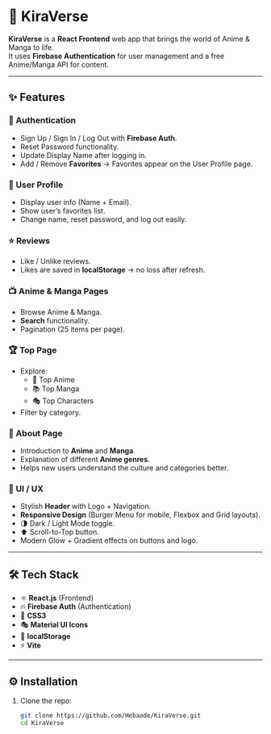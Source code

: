 # 🌌 KiraVerse

**KiraVerse** is a **React Frontend** web app that brings the world of Anime & Manga to life.  
It uses **Firebase Authentication** for user management and a free Anime/Manga API for content.  

---

## ✨ Features

### 🔑 Authentication
- Sign Up / Sign In / Log Out with **Firebase Auth**.
- Reset Password functionality.
- Update Display Name after logging in.
- Add / Remove **Favorites** → Favorites appear on the User Profile page.

### 👤 User Profile
- Display user info (Name + Email).
- Show user’s favorites list.
- Change name, reset password, and log out easily.

### ⭐ Reviews
- Like / Unlike reviews.
- Likes are saved in **localStorage** → no loss after refresh.

### 📺 Anime & Manga Pages
- Browse Anime & Manga.
- **Search** functionality.
- Pagination (25 items per page).

### 🏆 Top Page
- Explore:
  - 🥇 Top Anime
  - 📚 Top Manga
  - 🎭 Top Characters
- Filter by category.

### 📖 About Page
- Introduction to **Anime** and **Manga**.
- Explanation of different **Anime genres**.
- Helps new users understand the culture and categories better.

### 🎨 UI / UX
- Stylish **Header** with Logo + Navigation.
- **Responsive Design** (Burger Menu for mobile, Flexbox and Grid layouts).
- 🌗 Dark / Light Mode toggle.
- ⬆️ Scroll-to-Top button.
- Modern Glow + Gradient effects on buttons and logo.

---

## 🛠 Tech Stack
- ⚛️ **React.js** (Frontend)
- 🔥 **Firebase Auth** (Authentication)
- 🎨 **CSS3**
- 🎭 **Material UI Icons**
- 💾 **localStorage**
- ⚡ **Vite**

---

## ⚙️ Installation

1. Clone the repo:
   ```bash
   git clone https://github.com/Hebaade/KiraVerse.git
   cd KiraVerse
